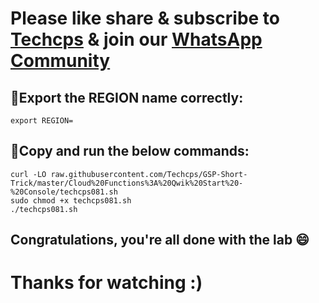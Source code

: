 

# Please like share & subscribe to [Techcps](https://www.youtube.com/@techcps) & join our [WhatsApp Community](https://whatsapp.com/channel/0029Va9nne147XeIFkXYv71A)


## 🚨Export the REGION name correctly:

```
export REGION=
```

## 🚨Copy and run the below commands:

```
curl -LO raw.githubusercontent.com/Techcps/GSP-Short-Trick/master/Cloud%20Functions%3A%20Qwik%20Start%20-%20Console/techcps081.sh
sudo chmod +x techcps081.sh
./techcps081.sh
```

## Congratulations, you're all done with the lab 😄

# Thanks for watching :)
